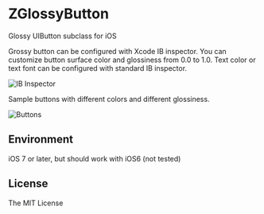 # ZGlossyButton
Glossy UIButton subclass for iOS

Grossy button can be configured with Xcode IB inspector. You can customize button surface color and glossiness from 0.0 to 1.0.  Text color or text font can be configured with standard IB inspector.

![IB Inspector](wiki/codelynx/ZGlossyButton/images/2_inspector.png)

Sample buttons with different colors and different glossiness.

![Buttons](wiki/codelynx/ZGlossyButton/images/1_buttons.png)

## Environment
iOS 7 or later, but should work with iOS6 (not tested)

## License
The MIT License
